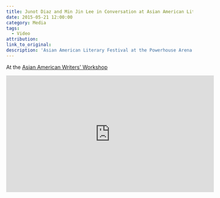 ```yaml
---
title: Junot Diaz and Min Jin Lee in Conversation at Asian American Literary Festival
date: 2015-05-21 12:00:00
category: Media
tags:
  - Video
attribution:
link_to_original:
description: 'Asian American Literary Festival at the Powerhouse Arena on October 29, 2011'
---
```



At the [Asian American Writers' Workshop](http://aaww.org/)

<iframe width="560" height="315" src="https://www.youtube.com/embed/DuXGDE6tolY" frameborder="0" allowfullscreen=""></iframe>